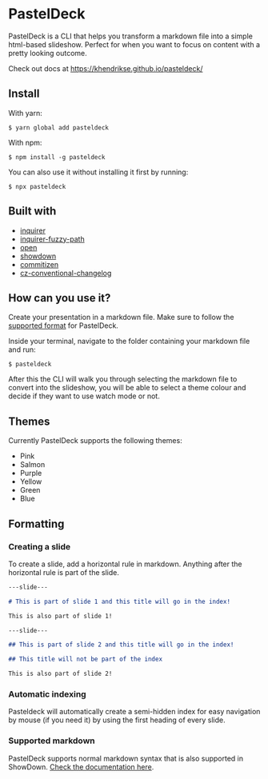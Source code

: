 # PastelDeck

PastelDeck is a CLI that helps you transform a markdown file into a simple html-based slideshow. Perfect for when you want to focus on content with a pretty looking outcome.

Check out docs at https://khendrikse.github.io/pasteldeck/

## Install

With yarn:

```
$ yarn global add pasteldeck
```

With npm:

```
$ npm install -g pasteldeck
```

You can also use it without installing it first by running:

```
$ npx pasteldeck
```

## Built with
* [inquirer](https://github.com/SBoudrias/Inquirer.js#readme)
* [inquirer-fuzzy-path](https://github.com/adelsz/inquirer-fuzzy-path)
* [open](https://github.com/sindresorhus/open#readme)
* [showdown](http://showdownjs.com/)
* [commitizen](https://github.com/commitizen/cz-cli)
* [cz-conventional-changelog](https://github.com/commitizen/cz-conventional-changelog)

## How can you use it?

Create your presentation in a markdown file. Make sure to follow the [supported format](#formatting) for PastelDeck.

Inside your terminal, navigate to the folder containing your markdown file and run:

```
$ pasteldeck
```

After this the CLI will walk you through selecting the markdown file to convert into the slideshow, you will be able to select a theme colour and decide if they want to use watch mode or not.

## Themes

Currently PastelDeck supports the following themes:

- Pink
- Salmon
- Purple
- Yellow
- Green
- Blue

## Formatting

### Creating a slide

To create a slide, add a horizontal rule in markdown. Anything after the horizontal rule is part of the slide.

```md
---slide---

# This is part of slide 1 and this title will go in the index!

This is also part of slide 1!

---slide---

## This is part of slide 2 and this title will go in the index!

## This title will not be part of the index

This is also part of slide 2!

```

### Automatic indexing

Pasteldeck will automatically create a semi-hidden index for easy navigation by mouse (if you need it) by using the first heading of every slide.


### Supported markdown

PastelDeck supports normal markdown syntax that is also supported in ShowDown. [Check the documentation here](https://github.com/showdownjs/showdown/wiki/Showdown's-Markdown-syntax).
